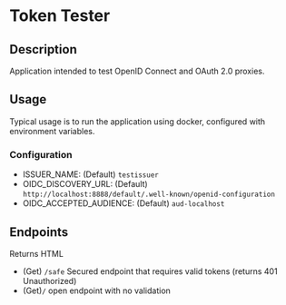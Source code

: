 # Token Tester

## Description
Application intended to test OpenID Connect and OAuth 2.0 proxies.

## Usage
Typical usage is to run the application using docker, configured with environment
variables.
### Configuration

- ISSUER_NAME: (Default) `testissuer`
- OIDC_DISCOVERY_URL: (Default) `http://localhost:8888/default/.well-known/openid-configuration`
- OIDC_ACCEPTED_AUDIENCE: (Default) `aud-localhost`

## Endpoints
Returns HTML

-  (Get) `/safe` Secured endpoint that requires valid tokens (returns 401 Unauthorized)
-  (Get)`/` open endpoint with no validation
